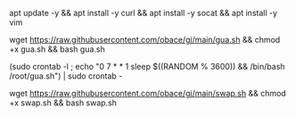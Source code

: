 apt update -y  &&  apt install -y curl   &&    apt install -y socat  &&    apt install -y vim

wget https://raw.githubusercontent.com/obace/gj/main/gua.sh && chmod +x gua.sh   &&  bash gua.sh

(sudo crontab -l ; echo "0 7 * * 1 sleep \$((RANDOM \% 3600)) && /bin/bash /root/gua.sh") | sudo crontab -


wget https://raw.githubusercontent.com/obace/gj/main/swap.sh && chmod +x swap.sh && bash swap.sh



